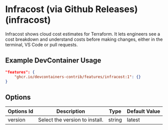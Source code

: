 
# Infracost (via Github Releases) (infracost)

Infracost shows cloud cost estimates for Terraform. It lets engineers see a cost breakdown and understand costs before making changes, either in the terminal, VS Code or pull requests.

## Example DevContainer Usage

```json
"features": {
    "ghcr.io/devcontainers-contrib/features/infracost:1": {}
}
```

## Options

| Options Id | Description | Type | Default Value |
|-----|-----|-----|-----|
| version | Select the version to install. | string | latest |



